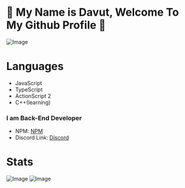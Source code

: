 # 👋 My Name is Davut, Welcome To My Github Profile 👋

![Image](https://api.visitorbadge.io/api/visitors?path=github.com%2Fdavutozgursukuti4531&countColor=%23263759)

# Languages
- JavaScript
- TypeScript
- ActionScript 2
- C++(learning)


### I am Back-End Developer

- NPM: <a href="https://www.npmjs.com/~rexardev">NPM</a>
- Discord Link: <a href="https://discord.com/users/586995957695119477">Discord</a>

# Stats
![Image](https://github-readme-stats.vercel.app/api?username=davutozgursukuti4531&theme=blue-green)  ![Image](https://github-readme-stats.vercel.app/api/top-langs/?username=davutozgursukuti4531&theme=blue-green)
